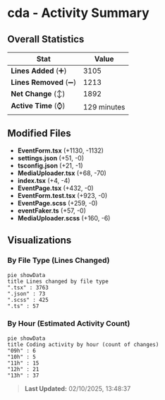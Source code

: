 # cda - Activity Summary 

## Overall Statistics

| Stat                   | Value                                                             |
| ---------------------- | ----------------------------------------------------------------- |
| **Lines Added** (➕)   | 3105                                          |
| **Lines Removed** (➖) | 1213                                        |
| **Net Change** (↕)    | 1892                |
| **Active Time** (⌚)   | 129 minutes |


## Modified Files
- **EventForm.tsx** (+1130, -1132)
- **settings.json** (+51, -0)
- **tsconfig.json** (+21, -1)
- **MediaUploader.tsx** (+68, -70)
- **index.tsx** (+4, -4)
- **EventPage.tsx** (+432, -0)
- **EventForm.test.tsx** (+923, -0)
- **EventPage.scss** (+259, -0)
- **eventFaker.ts** (+57, -0)
- **MediaUploader.scss** (+160, -6)

## Visualizations

### By File Type (Lines Changed)

```mermaid
pie showData
title Lines changed by file type
".tsx" : 3763
".json" : 73
".scss" : 425
".ts" : 57
```

### By Hour (Estimated Activity Count)

```mermaid
pie showData
title Coding activity by hour (count of changes)
"09h" : 6
"10h" : 5
"11h" : 15
"12h" : 21
"13h" : 37
```


> **Last Updated:** 02/10/2025, 13:48:37